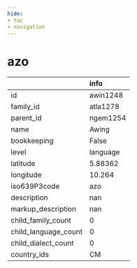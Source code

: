 ```yaml
---
hide:
- toc
- navigation
---
```

# azo
|                      | info     |
|:---------------------|:---------|
| id                   | awin1248 |
| family_id            | atla1278 |
| parent_id            | ngem1254 |
| name                 | Awing    |
| bookkeeping          | False    |
| level                | language |
| latitude             | 5.88362  |
| longitude            | 10.264   |
| iso639P3code         | azo      |
| description          | nan      |
| markup_description   | nan      |
| child_family_count   | 0        |
| child_language_count | 0        |
| child_dialect_count  | 0        |
| country_ids          | CM       |